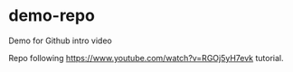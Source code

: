 # demo-repo
Demo for Github intro video

Repo following https://www.youtube.com/watch?v=RGOj5yH7evk tutorial.
